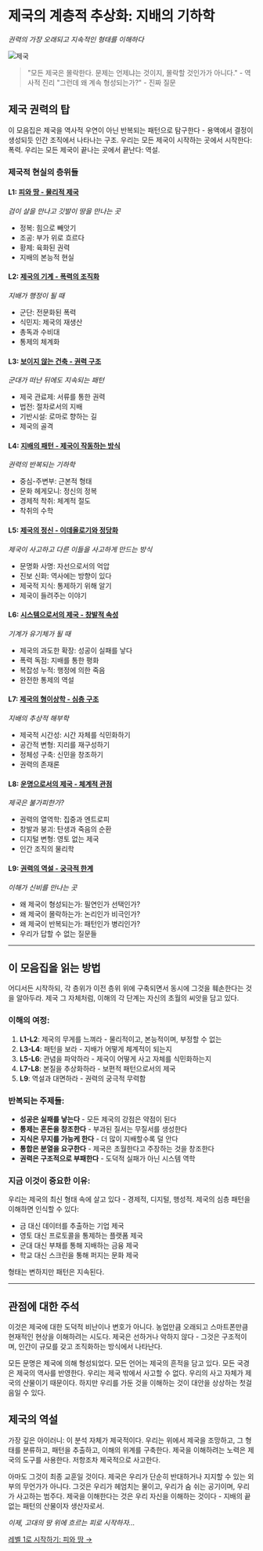 # 제국의 계층적 추상화: 지배의 기하학
*권력의 가장 오래되고 지속적인 형태를 이해하다*

![제국](../cover/empire.png)

> "모든 제국은 몰락한다. 문제는 언제냐는 것이지, 몰락할 것인가가 아니다." - 역사적 진리
> "그런데 왜 계속 형성되는가?" - 진짜 질문

## 제국 권력의 탑

이 모음집은 제국을 역사적 우연이 아닌 반복되는 패턴으로 탐구한다 - 용액에서 결정이 생성되듯 인간 조직에서 나타나는 구조. 우리는 모든 제국이 시작하는 곳에서 시작한다: 폭력. 우리는 모든 제국이 끝나는 곳에서 끝난다: 역설.

### 제국적 현실의 층위들

#### L1: [피와 땅 - 물리적 제국](L1_Blood_and_Soil.md)
*검이 살을 만나고 깃발이 땅을 만나는 곳*
- 정복: 힘으로 빼앗기
- 조공: 부가 위로 흐르다
- 황제: 육화된 권력
- 지배의 본능적 현실

#### L2: [제국의 기계 - 폭력의 조직화](L2_Imperial_Machine.md)
*지배가 행정이 될 때*
- 군단: 전문화된 폭력
- 식민지: 제국의 재생산
- 총독과 수비대
- 통제의 체계화

#### L3: [보이지 않는 건축 - 권력 구조](L3_Invisible_Architecture.md)
*군대가 떠난 뒤에도 지속되는 패턴*
- 제국 관료제: 서류를 통한 권력
- 법전: 절차로서의 지배
- 기반시설: 로마로 향하는 길
- 제국의 골격

#### L4: [지배의 패턴 - 제국이 작동하는 방식](L4_Patterns_of_Dominance.md)
*권력의 반복되는 기하학*
- 중심-주변부: 근본적 형태
- 문화 헤게모니: 정신의 정복
- 경제적 착취: 체계적 절도
- 착취의 수학

#### L5: [제국의 정신 - 이데올로기와 정당화](L5_Imperial_Mind.md)
*제국이 사고하고 다른 이들을 사고하게 만드는 방식*
- 문명화 사명: 자선으로서의 억압
- 진보 신화: 역사에는 방향이 있다
- 제국적 지식: 통제하기 위해 알기
- 제국이 들려주는 이야기

#### L6: [시스템으로서의 제국 - 창발적 속성](L6_Empire_as_System.md)
*기계가 유기체가 될 때*
- 제국의 과도한 확장: 성공이 실패를 낳다
- 폭력 독점: 지배를 통한 평화
- 복잡성 누적: 행정에 의한 죽음
- 완전한 통제의 역설

#### L7: [제국의 형이상학 - 심층 구조](L7_Metaphysics_of_Empire.md)
*지배의 추상적 해부학*
- 제국적 시간성: 시간 자체를 식민화하기
- 공간적 변형: 지리를 재구성하기
- 정체성 구축: 신민을 창조하기
- 권력의 존재론

#### L8: [운명으로서의 제국 - 체계적 관점](L8_Empire_as_Destiny.md)
*제국은 불가피한가?*
- 권력의 열역학: 집중과 엔트로피
- 창발과 붕괴: 탄생과 죽음의 순환
- 디지털 변형: 영토 없는 제국
- 인간 조직의 물리학

#### L9: [권력의 역설 - 궁극적 한계](L9_Paradox_of_Power.md)
*이해가 신비를 만나는 곳*
- 왜 제국이 형성되는가: 필연인가 선택인가?
- 왜 제국이 몰락하는가: 논리인가 비극인가?
- 왜 제국이 반복되는가: 패턴인가 병리인가?
- 우리가 답할 수 없는 질문들

---

## 이 모음집을 읽는 방법

어디서든 시작하되, 각 층위가 이전 층위 위에 구축되면서 동시에 그것을 훼손한다는 것을 알아두라. 제국 그 자체처럼, 이해의 각 단계는 자신의 초월의 씨앗을 담고 있다.

### 이해의 여정:

1. **L1-L2**: 제국의 무게를 느껴라 - 물리적이고, 본능적이며, 부정할 수 없는
2. **L3-L4**: 패턴을 보라 - 지배가 어떻게 체계적이 되는지
3. **L5-L6**: 관념을 파악하라 - 제국이 어떻게 사고 자체를 식민화하는지
4. **L7-L8**: 본질을 추상화하라 - 보편적 패턴으로서의 제국
5. **L9**: 역설과 대면하라 - 권력의 궁극적 무력함

### 반복되는 주제들:

- **성공은 실패를 낳는다** - 모든 제국의 강점은 약점이 된다
- **통제는 혼돈을 창조한다** - 부과된 질서는 무질서를 생성한다
- **지식은 무지를 가능케 한다** - 더 많이 지배할수록 덜 안다
- **통합은 분열을 요구한다** - 제국은 초월한다고 주장하는 것을 창조한다
- **권력은 구조적으로 부패한다** - 도덕적 실패가 아닌 시스템 역학

### 지금 이것이 중요한 이유:

우리는 제국의 최신 형태 속에 살고 있다 - 경제적, 디지털, 행성적. 제국의 심층 패턴을 이해하면 인식할 수 있다:
- 금 대신 데이터를 추출하는 기업 제국
- 영토 대신 프로토콜을 통제하는 플랫폼 제국
- 군대 대신 부채를 통해 지배하는 금융 제국
- 학교 대신 스크린을 통해 퍼지는 문화 제국

형태는 변하지만 패턴은 지속된다.

---

## 관점에 대한 주석

이것은 제국에 대한 도덕적 비난이나 변호가 아니다. 농업만큼 오래되고 스마트폰만큼 현재적인 현상을 이해하려는 시도다. 제국은 선하거나 악하지 않다 - 그것은 구조적이며, 인간이 규모를 갖고 조직화하는 방식에서 나타난다.

모든 문명은 제국에 의해 형성되었다. 모든 언어는 제국의 흔적을 담고 있다. 모든 국경은 제국의 역사를 반영한다. 우리는 제국 밖에서 사고할 수 없다. 우리의 사고 자체가 제국의 산물이기 때문이다. 하지만 우리를 가둔 것을 이해하는 것이 대안을 상상하는 첫걸음일 수 있다.

## 제국의 역설

가장 깊은 아이러니: 이 분석 자체가 제국적이다. 우리는 위에서 제국을 조망하고, 그 형태를 분류하고, 패턴을 추출하고, 이해의 위계를 구축한다. 제국을 이해하려는 노력은 제국의 도구를 사용한다. 저항조차 제국적으로 사고한다.

아마도 그것이 최종 교훈일 것이다. 제국은 우리가 단순히 반대하거나 지지할 수 있는 외부의 무언가가 아니다. 그것은 우리가 헤엄치는 물이고, 우리가 숨 쉬는 공기이며, 우리가 사고하는 범주다. 제국을 이해한다는 것은 우리 자신을 이해하는 것이다 - 지배의 끝없는 패턴의 산물이자 생산자로서.

*이제, 고대의 땅 위에 흐르는 피로 시작하자...*

[레벨 1로 시작하기: 피와 땅 →](L1_Blood_and_Soil.md)
